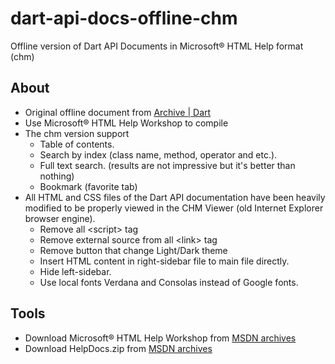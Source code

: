 # dart-api-docs-offline-chm
Offline version of Dart API Documents in Microsoft® HTML Help format (chm)

## About
- Original offline document from [Archive | Dart](https://dart.dev/get-dart/archive)
- Use Microsoft® HTML Help Workshop to compile
- The chm version support
  - Table of contents.
  - Search by index (class name, method, operator and etc.).
  - Full text search. (results are not impressive but it's better than nothing)
  - Bookmark (favorite tab)
- All HTML and CSS files of the Dart API documentation have been heavily modified to be properly viewed in the CHM Viewer (old Internet Explorer browser engine).
  - Remove all &lt;script&gt; tag
  - Remove external source from all &lt;link&gt; tag
  - Remove button that change Light/Dark theme
  - Insert HTML content in right-sidebar file to main file directly.
  - Hide left-sidebar.
  - Use local fonts Verdana and Consolas instead of Google fonts.

## Tools
- Download Microsoft® HTML Help Workshop from [MSDN archives](https://web.archive.org/web/20160201063255/http://download.microsoft.com/download/0/A/9/0A939EF6-E31C-430F-A3DF-DFAE7960D564/htmlhelp.exe)
- Download HelpDocs.zip from [MSDN archives](http://web.archive.org/web/20160314043751/http://download.microsoft.com/download/0/A/9/0A939EF6-E31C-430F-A3DF-DFAE7960D564/helpdocs.zip)
